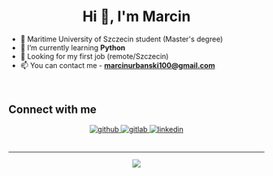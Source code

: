 <h1 align="center">Hi 👋, I'm Marcin</h1>

- 🏫 Maritime University of Szczecin student (Master's degree)
- 🌱 I’m currently learning **Python**
- 💼 Looking for my first job (remote/Szczecin)
- 📫 You can contact me - **marcinurbanski100@gmail.com**
<br/>  

## Connect with me 

<div align="center">
<a href="https://github.com/DuQer" target="_blank">
<img src=https://img.shields.io/badge/github-%2324292e.svg?&style=for-the-badge&logo=github&logoColor=white alt=github style="margin-bottom: 5px;" />
</a>
<a href="https://gitlab.com/DuQer" target="_blank">
<img src=https://img.shields.io/badge/gitlab-330F63.svg?&style=for-the-badge&logo=gitlab&logoColor=white alt=gitlab style="margin-bottom: 5px;" />
</a>
<a href="https://linkedin.com/in/marcinurbański2306" target="_blank">
<img src=https://img.shields.io/badge/linkedin-%231E77B5.svg?&style=for-the-badge&logo=linkedin&logoColor=white alt=linkedin style="margin-bottom: 5px;" />
</a>  
</div>  
  
<br/>  

----

<div align="center">
<img src="https://komarev.com/ghpvc/?username=DuQer&&style=flat-square" align="center" />
</div>  
  

<br/>  


<br />

